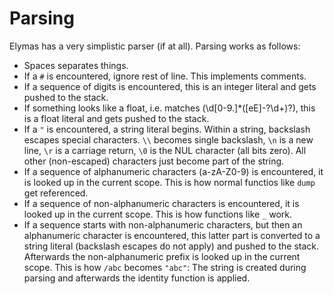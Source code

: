 Parsing
=======

Elymas has a very simplistic parser (if at all). Parsing works as follows:
* Spaces separates things.
* If a `#` is encountered, ignore rest of line. This implements comments.
* If a sequence of digits is encountered, this is an integer literal and gets
  pushed to the stack.
* If something looks like a float, i.e. matches (\\d[0-9.]*([eE]-?\\d+)?),
  this is a float literal and gets pushed to the stack.
* If a `"` is encountered, a string literal begins. Within a string, backslash
  escapes special characters. `\\` becomes single backslash, `\n` is a new line,
  `\r` is a carriage return, `\0` is the NUL character (all bits zero). All
  other (non-escaped) characters just become part of the string.
* If a sequence of alphanumeric characters (a-zA-Z0-9) is encountered,
  it is looked up in the current scope. This is how normal functios like `dump`
  get referenced.
* If a sequence of non-alphanumeric characters is encountered,
  it is looked up in the current scope. This is how functions like `_` work.
* If a sequence starts with non-alphanumeric characters, but then an alphanumeric
  character is encountered, this latter part is converted to a string literal
  (backslash escapes do not apply) and pushed to the stack. Afterwards the
  non-alphanumeric prefix is looked up in the current scope. This is how
  `/abc` becomes `"abc"`: The string is created during parsing and afterwards
  the identity function is applied.
